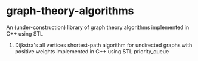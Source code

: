 # graph-theory-algorithms
An (under-construction) library of graph theory algorithms implemented in C++ using STL

1. Dijkstra's all vertices shortest-path algorithm for undirected graphs with positive weights implemented in C++ using STL priority_queue
